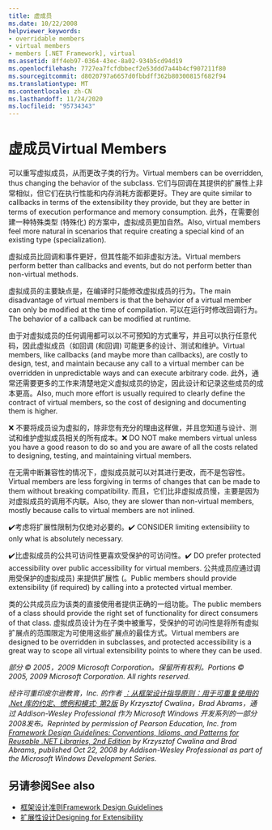```yaml
---
title: 虚成员
ms.date: 10/22/2008
helpviewer_keywords:
- overridable members
- virtual members
- members [.NET Framework], virtual
ms.assetid: 8ff4eb97-0364-43ec-8a02-934b5cd94d19
ms.openlocfilehash: 7727ea7fcfdbbecf2e53ddd7a44b4cf907211f80
ms.sourcegitcommit: d8020797a6657d0fbbdff362b80300815f682f94
ms.translationtype: MT
ms.contentlocale: zh-CN
ms.lasthandoff: 11/24/2020
ms.locfileid: "95734343"
---
```

# <a name="virtual-members"></a><span data-ttu-id="1733d-102">虚成员</span><span class="sxs-lookup"><span data-stu-id="1733d-102">Virtual Members</span></span>

<span data-ttu-id="1733d-103">可以重写虚拟成员，从而更改子类的行为。</span><span class="sxs-lookup"><span data-stu-id="1733d-103">Virtual members can be overridden, thus changing the behavior of the subclass.</span></span> <span data-ttu-id="1733d-104">它们与回调在其提供的扩展性上非常相似，但它们在执行性能和内存消耗方面都更好。</span><span class="sxs-lookup"><span data-stu-id="1733d-104">They are quite similar to callbacks in terms of the extensibility they provide, but they are better in terms of execution performance and memory consumption.</span></span> <span data-ttu-id="1733d-105">此外，在需要创建一种特殊类型 (特殊化) 的方案中，虚拟成员更加自然。</span><span class="sxs-lookup"><span data-stu-id="1733d-105">Also, virtual members feel more natural in scenarios that require creating a special kind of an existing type (specialization).</span></span>

 <span data-ttu-id="1733d-106">虚拟成员比回调和事件更好，但其性能不如非虚拟方法。</span><span class="sxs-lookup"><span data-stu-id="1733d-106">Virtual members perform better than callbacks and events, but do not perform better than non-virtual methods.</span></span>

 <span data-ttu-id="1733d-107">虚拟成员的主要缺点是，在编译时只能修改虚拟成员的行为。</span><span class="sxs-lookup"><span data-stu-id="1733d-107">The main disadvantage of virtual members is that the behavior of a virtual member can only be modified at the time of compilation.</span></span> <span data-ttu-id="1733d-108">可以在运行时修改回调行为。</span><span class="sxs-lookup"><span data-stu-id="1733d-108">The behavior of a callback can be modified at runtime.</span></span>

 <span data-ttu-id="1733d-109">由于对虚拟成员的任何调用都可以以不可预知的方式重写，并且可以执行任意代码，因此虚拟成员（如回调 (和回调) 可能更多的设计、测试和维护。</span><span class="sxs-lookup"><span data-stu-id="1733d-109">Virtual members, like callbacks (and maybe more than callbacks), are costly to design, test, and maintain because any call to a virtual member can be overridden in unpredictable ways and can execute arbitrary code.</span></span> <span data-ttu-id="1733d-110">此外，通常还需要更多的工作来清楚地定义虚拟成员的协定，因此设计和记录这些成员的成本更高。</span><span class="sxs-lookup"><span data-stu-id="1733d-110">Also, much more effort is usually required to clearly define the contract of virtual members, so the cost of designing and documenting them is higher.</span></span>

 <span data-ttu-id="1733d-111">❌ 不要将成员设为虚拟的，除非您有充分的理由这样做，并且您知道与设计、测试和维护虚拟成员相关的所有成本。</span><span class="sxs-lookup"><span data-stu-id="1733d-111">❌ DO NOT make members virtual unless you have a good reason to do so and you are aware of all the costs related to designing, testing, and maintaining virtual members.</span></span>

 <span data-ttu-id="1733d-112">在无需中断兼容性的情况下，虚拟成员就可以对其进行更改，而不是包容性。</span><span class="sxs-lookup"><span data-stu-id="1733d-112">Virtual members are less forgiving in terms of changes that can be made to them without breaking compatibility.</span></span> <span data-ttu-id="1733d-113">而且，它们比非虚拟成员慢，主要是因为对虚拟成员的调用不内联。</span><span class="sxs-lookup"><span data-stu-id="1733d-113">Also, they are slower than non-virtual members, mostly because calls to virtual members are not inlined.</span></span>

 <span data-ttu-id="1733d-114">✔️考虑将扩展性限制为仅绝对必要的。</span><span class="sxs-lookup"><span data-stu-id="1733d-114">✔️ CONSIDER limiting extensibility to only what is absolutely necessary.</span></span>

 <span data-ttu-id="1733d-115">✔️比虚拟成员的公共可访问性更喜欢受保护的可访问性。</span><span class="sxs-lookup"><span data-stu-id="1733d-115">✔️ DO prefer protected accessibility over public accessibility for virtual members.</span></span> <span data-ttu-id="1733d-116">公共成员应通过调用受保护的虚拟成员) 来提供扩展性 (。</span><span class="sxs-lookup"><span data-stu-id="1733d-116">Public members should provide extensibility (if required) by calling into a protected virtual member.</span></span>

 <span data-ttu-id="1733d-117">类的公共成员应为该类的直接使用者提供正确的一组功能。</span><span class="sxs-lookup"><span data-stu-id="1733d-117">The public members of a class should provide the right set of functionality for direct consumers of that class.</span></span> <span data-ttu-id="1733d-118">虚拟成员设计为在子类中被重写，受保护的可访问性是将所有虚拟扩展点的范围限定为可使用这些扩展点的最佳方式。</span><span class="sxs-lookup"><span data-stu-id="1733d-118">Virtual members are designed to be overridden in subclasses, and protected accessibility is a great way to scope all virtual extensibility points to where they can be used.</span></span>

 <span data-ttu-id="1733d-119">*部分 &copy; 2005，2009 Microsoft Corporation。保留所有权利。*</span><span class="sxs-lookup"><span data-stu-id="1733d-119">*Portions &copy; 2005, 2009 Microsoft Corporation. All rights reserved.*</span></span>

 <span data-ttu-id="1733d-120">*经许可重印皮尔逊教育，Inc. 的作者 [：从框架设计指导原则：用于可重复使用的 .Net 库的约定、惯例和模式; 第2版](https://www.informit.com/store/framework-design-guidelines-conventions-idioms-and-9780321545619) By Krzysztof Cwalina，Brad Abrams，通过 Addison-Wesley Professional 作为 Microsoft Windows 开发系列的一部分2008发布。*</span><span class="sxs-lookup"><span data-stu-id="1733d-120">*Reprinted by permission of Pearson Education, Inc. from [Framework Design Guidelines: Conventions, Idioms, and Patterns for Reusable .NET Libraries, 2nd Edition](https://www.informit.com/store/framework-design-guidelines-conventions-idioms-and-9780321545619) by Krzysztof Cwalina and Brad Abrams, published Oct 22, 2008 by Addison-Wesley Professional as part of the Microsoft Windows Development Series.*</span></span>

## <a name="see-also"></a><span data-ttu-id="1733d-121">另请参阅</span><span class="sxs-lookup"><span data-stu-id="1733d-121">See also</span></span>

- [<span data-ttu-id="1733d-122">框架设计准则</span><span class="sxs-lookup"><span data-stu-id="1733d-122">Framework Design Guidelines</span></span>](index.md)
- [<span data-ttu-id="1733d-123">扩展性设计</span><span class="sxs-lookup"><span data-stu-id="1733d-123">Designing for Extensibility</span></span>](designing-for-extensibility.md)
